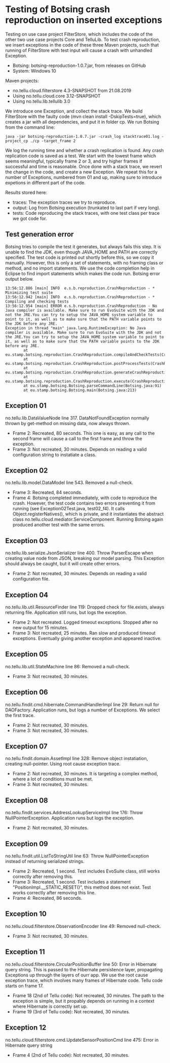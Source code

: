 # Testing of Botsing crash reproduction on inserted exceptions

Testing on use case project FilterStore, which includes the code of the other two use case projects Core and TelluLib.
To test crash reproduction, we insert exceptions in the code of these three Maven projects, such that running of FilterStore with test input will cause a crash with unhandled Exception.

* Botsing: botsing-reproduction-1.0.7.jar, from releases on GitHub
* System: Windows 10

Maven projects:
* no.tellu.cloud.filterstore 4.3-SNAPSHOT from 21.08.2019
* Using no.tellu.cloud.core 3.12-SNAPSHOT
* Using no.tellu.lib.tellulib 3.0

We introduce one Exception, and collect the stack trace. We build FilterStore with the faulty code (mvn clean install -DskipTests=true), which creates a jar with all dependencies, and put it in folder cp. We run Botsing from the command line:

```
java -jar botsing-reproduction-1.0.7.jar -crash_log stacktrace01.log -project_cp ./cp -target_frame 2
```

We log the running time and whether a crash replication is found. Any crash replication code is saved as a test. We start with the lowest frame which seems meaningful, typically frame 2 or 3, and try higher frames if successful and time is reasonable. Once done with a stack trace, we revert the change in the code, and create a new Exception. We repeat this for a number of Exceptions, numbered from 01 and up, making sure to introduce expetions in different part of the code.

Results stored here:
* traces: The exception traces we try to reproduce.
* output: Log from Botsing execution (trunkated to last part if very long).
* tests: Code reproducing the stack traces, with one test class per trace we got code for.

## Test generation error
Botsing tries to compile the test it generates, but always fails this step. It is unable to find the JDK, even though JAVA_HOME and PATH are correctly specified. The test code is printed out shortly before this, so we copy it manually. However, this is only a set of statements, with no framing class or method, and no import statements. We use the code completion help in Eclipse to find import statements which makes the code run. Botsing error output below.

```
13:56:12.886 [main] INFO  e.s.b.reproduction.CrashReproduction - * Minimizing test suite
13:56:12.942 [main] INFO  e.s.b.reproduction.CrashReproduction - * Compiling and checking tests
13:56:12.954 [main] ERROR e.s.b.reproduction.CrashReproduction - No Java compiler is available. Make sure to run EvoSuite with the JDK and not the JRE.You can try to setup the JAVA_HOME system variable to point to it, as well as to make sure that the PATH variable points to the JDK before any JRE.
Exception in thread "main" java.lang.RuntimeException: No Java compiler is available. Make sure to run EvoSuite with the JDK and not the JRE.You can try to setup the JAVA_HOME system variable to point to it, as well as to make sure that the PATH variable points to the JDK before any JRE.
        at eu.stamp.botsing.reproduction.CrashReproduction.compileAndCheckTests(CrashReproduction.java:223)
        at eu.stamp.botsing.reproduction.CrashReproduction.postProcessTests(CrashReproduction.java:181)
        at eu.stamp.botsing.reproduction.CrashReproduction.generateCrashReproductionTests(CrashReproduction.java:125)
        at eu.stamp.botsing.reproduction.CrashReproduction.execute(CrashReproduction.java:72)
        at eu.stamp.botsing.Botsing.parseCommandLine(Botsing.java:91)
        at eu.stamp.botsing.Botsing.main(Botsing.java:213)
```

## Exception 01
no.tellu.lib.DataValueNode line 317. DataNotFoundException normally thrown by get-method on missing data, now always thrown.
* Frame 2: Recreated, 80 seconds. This one is easy, as any call to the second frame will cause a call to the first frame and throw the exception.
* Frame 3: Not recreated, 30 minutes. Depends on reading a valid configuration string to instatiate a class.

## Exception 02
no.tellu.lib.model.DataModel line 543. Removed a null-check.
* Frame 3: Recreated, 84 seconds.
* Frame 4: Botsing completed immediately, with code to reproduce the crash. However, the test code contains two errors preventing it from running (see Exception02Test.java, test02_f4). It calls Object.registerNatives(), which is private, and it instantiates the abstract class no.tellu.cloud.mediator.ServiceComponent. Running Botsing again produced another test with the same errors.

## Exception 03
no.tellu.lib.serialize.JsonSerializer line 400. Throw ParserEscape when creating value node from JSON, breaking our model parsing. This Exception should always be caught, but it will create other errors.
* Frame 2: Not recreated, 30 minutes. Depends on reading a valid configuration file.

## Exception 04
no.tellu.lib.util.ResourceFinder line 119: Dropped check for file.exists, always returning file.
Application still runs, but logs the exception.
* Frame 2: Not recreated. Logged timeout exceptions. Stopped after no new output for 15 minutes.
* Frame 3: Not recreated, 25 minutes. Ran slow and produced timeout exceptions. Eventually giving another exception and appeared inactive.

## Exception 05
no.tellu.lib.util.StateMachine line 86: Removed a null-check.
* Frame 3: Not recreated, 30 minutes.

## Exception 06
no.tellu.findit.cmd.hibernate.CommandHandlerImpl line 29: Return null for DAOFactory. Application runs, but logs a number of Exceptions. We select the first trace.
* Frame 2: Not recreated, 30 minutes.
* Frame 3: Not recreated, 30 minutes.

## Exception 07
no.tellu.findit.domain.AssetImpl line 328: Remove object instatiation, creating null-pointer. Using root cause exception trace.
* Frame 2: Not recreated, 30 minutes. It is targeting a complex method, where a lot of conditions must be met.
* Frame 3: Not recreated, 30 minutes.

## Exception 08
no.tellu.findit.services.AddressLookupServiceImpl line 176: Throw NullPointerException. Application runs but logs the exception.
* Frame 2: Not recreated, 30 minutes.

## Exception 09
no.tellu.findit.util.ListToStringUtil line 63: Throw NullPointerException instead of returning serialized strings.
* Frame 2: Recreated, 1 second. Test includes EvoSuite class, still works correctly after removing this.
* Frame 3: Recreated, 1 second. Test includes a statement "PositionImpl.__STATIC_RESET()", this method does not exist. Test works correctly after removing this line.
* Frame 4: Recreated, 86 seconds.

## Exception 10
no.tellu.cloud.filterstore.ObservationEncoder line 49: Removed null-check.
* Frame 3: Not recreated, 30 minutes.

## Exception 11
no.tellu.cloud.filterstore.CircularPositionBuffer line 50: Error in Hibernate query string. This is passed to the Hibernate persistence layer, propagating Exceptions up through the layers of ourr app. We use the root cause exception trace, which involves many frames of Hibernate code. Tellu code starts on frame 17.
* Frame 18 (2nd of Tellu code): Not recreated, 30 minutes. The path to the exception is simple, but it propably depends on running in a context where Hibernate is correctly set up.
* Frame 19 (3rd of Tellu code): Not recreated, 30 minutes.

## Exception 12
no.tellu.cloud.filterstore.cmd.UpdateSensorPositionCmd line 475: Error in Hibernate query string
* Frame 4 (2nd of Tellu code): Not recreated, 30 minutes.

